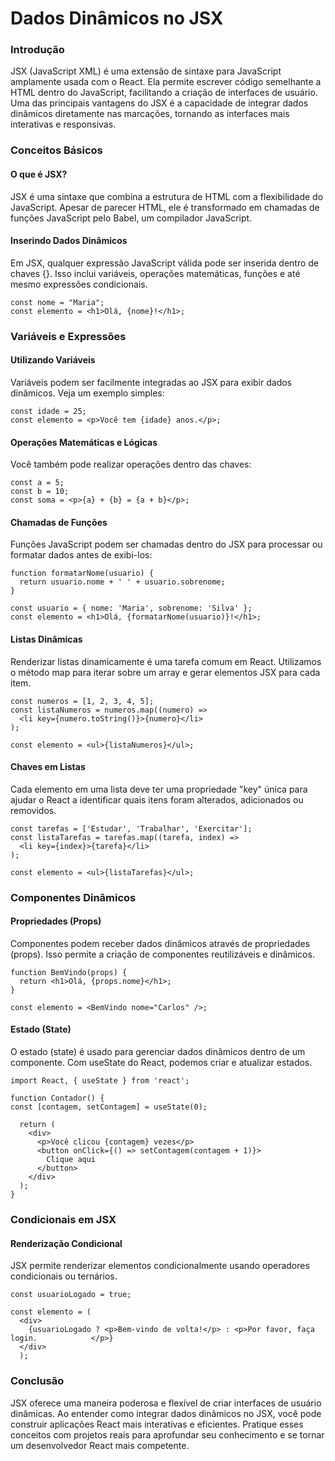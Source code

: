 <h1>Dados Dinâmicos no JSX</h1>

<h3>Introdução</h3>

JSX (JavaScript XML) é uma extensão de sintaxe para JavaScript amplamente usada com o React. Ela permite escrever código semelhante a HTML dentro do JavaScript, facilitando a criação de interfaces de usuário. Uma das principais vantagens do JSX é a capacidade de integrar dados dinâmicos diretamente nas marcações, tornando as interfaces mais interativas e responsivas.

<h3>Conceitos Básicos</h3>

<h4>O que é JSX?</h4>

JSX é uma sintaxe que combina a estrutura de HTML com a flexibilidade do JavaScript. Apesar de parecer HTML, ele é transformado em chamadas de funções JavaScript pelo Babel, um compilador JavaScript.

<h4>Inserindo Dados Dinâmicos</h4>

Em JSX, qualquer expressão JavaScript válida pode ser inserida dentro de chaves {}. Isso inclui variáveis, operações matemáticas, funções e até mesmo expressões condicionais.

    const nome = "Maria";
    const elemento = <h1>Olá, {nome}!</h1>;

<h3>Variáveis e Expressões</h3>

<h4>Utilizando Variáveis</h4>

Variáveis podem ser facilmente integradas ao JSX para exibir dados dinâmicos. Veja um exemplo simples:

    const idade = 25;
    const elemento = <p>Você tem {idade} anos.</p>;

<h4>Operações Matemáticas e Lógicas</h4>
Você também pode realizar operações dentro das chaves:

    const a = 5;
    const b = 10;
    const soma = <p>{a} + {b} = {a + b}</p>;

<h4>Chamadas de Funções</h4>

Funções JavaScript podem ser chamadas dentro do JSX para processar ou formatar dados antes de exibi-los:

    function formatarNome(usuario) {
      return usuario.nome + ' ' + usuario.sobrenome;
    }

    const usuario = { nome: 'Maria', sobrenome: 'Silva' };
    const elemento = <h1>Olá, {formatarNome(usuario)}!</h1>;

<h4>Listas Dinâmicas</h4>

Renderizar listas dinamicamente é uma tarefa comum em React. Utilizamos o método map para iterar sobre um array e gerar elementos JSX para cada item.

    const numeros = [1, 2, 3, 4, 5];
    const listaNumeros = numeros.map((numero) =>
      <li key={numero.toString()}>{numero}</li>
    );

    const elemento = <ul>{listaNumeros}</ul>;

<h4>Chaves em Listas</h4>

Cada elemento em uma lista deve ter uma propriedade "key" única para ajudar o React a identificar quais itens foram alterados, adicionados ou removidos.

    const tarefas = ['Estudar', 'Trabalhar', 'Exercitar'];
    const listaTarefas = tarefas.map((tarefa, index) =>
      <li key={index}>{tarefa}</li>
    );

    const elemento = <ul>{listaTarefas}</ul>;

<h3>Componentes Dinâmicos</h3>

<h4>Propriedades (Props)</h4>

Componentes podem receber dados dinâmicos através de propriedades (props). Isso permite a criação de componentes reutilizáveis e dinâmicos.

    function BemVindo(props) {
      return <h1>Olá, {props.nome}</h1>;
    }

    const elemento = <BemVindo nome="Carlos" />;

<h4>Estado (State)</h4>

O estado (state) é usado para gerenciar dados dinâmicos dentro de um componente. Com useState do React, podemos criar e atualizar estados.

    import React, { useState } from 'react';

    function Contador() {
    const [contagem, setContagem] = useState(0);

      return (
        <div>
          <p>Você clicou {contagem} vezes</p>
          <button onClick={() => setContagem(contagem + 1)}>
            Clique aqui
          </button>
        </div>
      );
    }

<h3>Condicionais em JSX</h3>

<h4>Renderização Condicional</h4>

JSX permite renderizar elementos condicionalmente usando operadores condicionais ou ternários.
    
    const usuarioLogado = true;

    const elemento = (
      <div>
        {usuarioLogado ? <p>Bem-vindo de volta!</p> : <p>Por favor, faça login.            </p>}
      </div>
      );

<h3>Conclusão</h3>

JSX oferece uma maneira poderosa e flexível de criar interfaces de usuário dinâmicas. Ao entender como integrar dados dinâmicos no JSX, você pode construir aplicações React mais interativas e eficientes. Pratique esses conceitos com projetos reais para aprofundar seu conhecimento e se tornar um desenvolvedor React mais competente.


